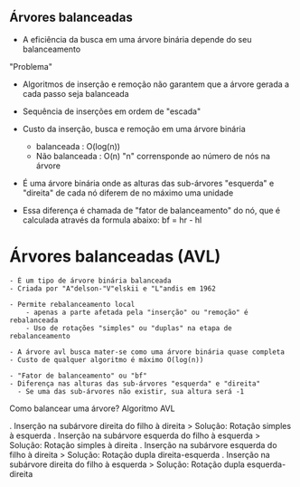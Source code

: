 ## Árvores balanceadas 
- A eficiência da busca em uma árvore binária depende do seu balanceamento

"Problema"
- Algoritmos de inserção e remoção não garantem que a árvore gerada a cada passo seja balanceada 
- Sequência de inserções em ordem de "escada"

- Custo da inserção, busca e remoção em uma árvore binária 
    - balanceada : O(log(n))
    - Não balanceada : O(n)
"n" corrensponde ao número de nós na árvore

- É uma árvore binária onde as alturas das sub-árvores "esquerda" e "direita" de cada nó diferem de no máximo uma unidade

- Essa diferença é chamada de "fator de balanceamento" do nó, que é calculada através da formula abaixo:
    bf = hr - hl

# Árvores balanceadas (AVL)

    - É um tipo de árvore binária balanceada 
    - Criada por "A"delson-"V"elskii e "L"andis em 1962

    - Permite rebalanceamento local
        - apenas a parte afetada pela "inserção" ou "remoção" é rebalanceada
        - Uso de rotações "simples" ou "duplas" na etapa de rebalanceamento

    - A árvore avl busca mater-se como uma árvore binária quase completa
    - Custo de qualquer algoritmo é máximo O(log(n))

    - "Fator de balanceamento" ou "bf" 
    - Diferença nas alturas das sub-árvores "esquerda" e "direita" 
      - Se uma das sub-árvores não existir, sua altura será -1 
      



 



  Como balancear uma árvore? Algoritmo AVL

  . Inserção na subárvore direita do filho à direita
    > Solução: Rotação simples à esquerda
  . Inserção na subárvore esquerda do filho à esquerda
    > Solução: Rotação simples à direita
  . Inserção na subárvore esquerda do filho à direita
    > Solução: Rotação dupla direita-esquerda
  . Inserção na subárvore direita do filho à esquerda
    > Solução: Rotação dupla esquerda-direita
  
